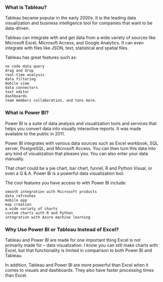 ### What is Tableau?

Tableau became popular in the early 2000s. It is the leading data visualization and business intelligence tool for companies that want to be data-driven.

Tableau can integrate with and get data from a wide variety of sources like Microsoft Excel, Microsoft Access, and Google Analytics. It can even integrate with files like JSON, text, statistical and spatial files.

Tableau has great features such as:

    no code data query
    drag and drop
    real-time analysis
    data filtering
    mobile view
    data connectors
    text editor
    dashboards
    team members collaboration, and tons more.
    
    
### What is Power BI?

Power BI is a suite of data analysis and visualization tools and services that helps you convert data into visually interactive reports. It was made available to the public in 2011.

Power BI integrates with various data sources such as Excel workbook, SQL server, PostgreSQL, and Microsoft Access. You can then turn this data into any kind of visualization that pleases you. You can also enter your data manually.

That chart could be a pie chart, bar chart, funnel, R and Python Visual, or even a Q & A. Power Bi is a powerful data visualization tool.

The cool features you have access to with Power BI include:

    smooth integration with Microsoft products
    data refreshes
    mobile app
    map creation
    a wide variety of charts
    custom charts with R and Python
    integration with Azure machine learning
    
    
### Why Use Power BI or Tableau Instead of Excel?

Tableau and Power BI are made for one important thing Excel is not primarily made for – data visualization. I know you can still make charts with Excel, but that functionality is limited in comparison to both Power BI and Tableau.

In addition, Tableau and Power BI are more powerful than Excel when it comes to visuals and dashboards. They also have faster processing times than Excel.
